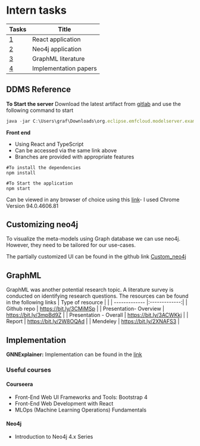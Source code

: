 # Intern tasks

| Tasks | Title |
| --- | -------|
| [1](#task1-ddms-reference) | React application |
| [2](#task2-neo4j) | Neo4j application |
| [3](#task3-graphml) | GraphML literature |
| [4](#task4-implementation) | Implementation papers |

## DDMS Reference
**To Start the server**
Download the latest artifact from [gitlab](https://gitlab-extern.itemis.de/airbus/ddms_ref/client/) and use the following command to start
```javascript
java -jar C:\Users\graf\Downloads\org.eclipse.emfcloud.modelserver.example-0.7.0-SNAPSHOT-standalone.jar
```
**Front end**
- Using React and TypeScript
- Can be accessed via the same link above
- Branches are provided with appropriate features
```
#To install the dependencies
npm install

#To Start the application
npm start

```
Can be viewed in any browser of choice using this [link](http://localhost:3000/)- I used Chrome Version 94.0.4606.81

## Customizing neo4j

To visualize the meta-models using Graph database we can use neo4j. However, they need to be tailored for our use-cases.

The partially customized UI can be found in the github link [Custom_neo4j](https://github.com/Sruthi5797/neo4j-browser)

## GraphML

GraphML was another potential research topic. A literature survey is conducted on identifying research questions.
The resources can be found in the following links
| Type of resource       |          |
| ------------- |:-------------:|
| Github repo      | https://bit.ly/3CMiMSp | 
| Presentation- Overview      | https://bit.ly/3mpBd9Z | 
| Presentation - Overall      | https://bit.ly/3ACWKkj | 
| Report      | https://bit.ly/2W8OQAd | 
| Mendeley     | https://bit.ly/2XNAFS3 | 

## Implementation

**GNNExplainer:** Implementation can be found in the [link](https://github.com/dmlc/dgl/tree/master/examples/pytorch/gnn_explainer)

### Useful courses
#### Courseera
- Front-End Web UI Frameworks and Tools: Bootstrap 4
- Front-End Web Development with React
- MLOps (Machine Learning Operations) Fundamentals
#### Neo4j
- Introduction to Neo4j 4.x Series







